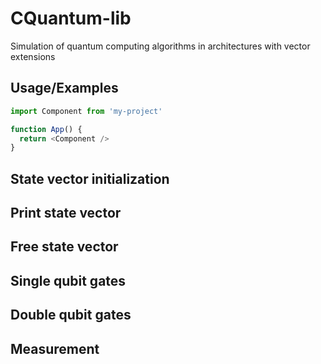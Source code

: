 
# CQuantum-lib

Simulation of quantum computing algorithms in architectures with vector extensions



## Usage/Examples

```javascript
import Component from 'my-project'

function App() {
  return <Component />
}
```


## State vector initialization
## Print state vector
## Free state vector
## Single qubit gates
## Double qubit gates
## Measurement
